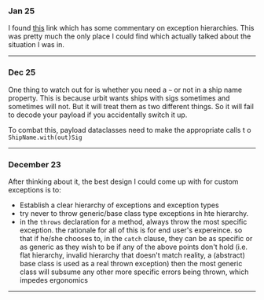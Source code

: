### Jan 25
I found [this](https://stackoverflow.com/questions/2683182/how-and-where-do-you-define-your-own-exception-hierarchy-in-java) 
link which has some commentary on exception hierarchies. This was pretty much the only place I could find which actually 
talked about the situation I was in.

---
### Dec 25
One thing to watch out for is whether you need a `~` or not in a ship name property.
This is because urbit wants ships with sigs sometimes and sometimes will not. But it will treat them as two different things.
So it will fail to decode your payload if you accidentally switch it up.

To combat this, payload dataclasses need to make the appropriate calls t o `ShipName.with(out)Sig`

---
### December 23

After thinking about it, the best design I could come up with for custom exceptions is to:
- Establish a clear hierarchy of exceptions and exception types
- try never to throw generic/base class type exceptions in hte hierarchy.
- in the `throws` declaration for a method, always throw the most specific exception.
the rationale for all of this is for end user's expereince.
so that if he/she chooses to, in the `catch` clause, they can be as specific or as generic as they wish to be
  if any of the above points don't hold (i.e. flat hierarchy, invalid hierarchy that doesn't match reality, a (abstract) base class is used as a real thrown exception)
  then the most generic class will subsume any other more specific errors being thrown, which impedes ergonomics
---